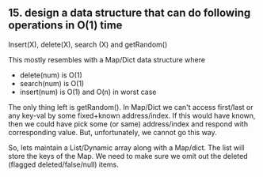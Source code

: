 ## 15. design a data structure that can do following operations in O(1) time

Insert(X), delete(X), search (X) and getRandom()

This mostly resembles with a Map/Dict data structure where

- delete(num) is O(1)
- search(num) is O(1)
- insert(num) is O(1) and O(n) in worst case

The only thing left is getRandom(). In Map/Dict we can't access first/last or any key-val by some fixed+known address/index. If this would have known, then we could have pick some (or same) address/index and respond with corresponding value. But, unfortunately, we cannot go this way.

So, lets maintain a List/Dynamic array along with a Map/dict. The list will store the keys of the Map. We need to make sure we omit out the deleted (flagged deleted/false/null) items.
